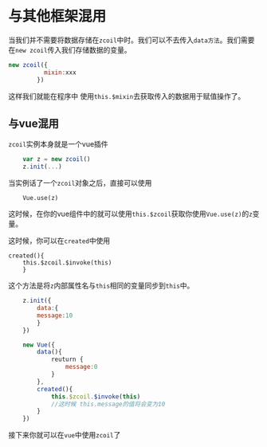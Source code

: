 # 与其他框架混用

当我们并不需要将数据存储在`zcoil`中时。我们可以不去传入`data方法`。我们需要在`new zcoil`传入我们存储数据的变量。

```javascript
new zcoil({
          mixin:xxx
        })
```

这样我们就能在程序中 使用`this.$mixin`去获取传入的数据用于赋值操作了。

## 与vue混用

`zcoil`实例本身就是一个vue插件
```javascript
	var z = new zcoil()
	z.init(...)
```
当实例话了一个`zcoil`对象之后，直接可以使用
```
	Vue.use(z)
```

这时候，在你的vue组件中的就可以使用`this.$zcoil`获取你使用`Vue.use(z)`的`z`变量。

这时候，你可以在`created`中使用
```
created(){
	this.$zcoil.$invoke(this)
	}
```
这个方法是将`z`内部属性名与`this`相同的变量同步到`this`中。
```javascript
	z.init({
		data:{
		message:10
		}
	})

	new Vue({
		data(){
			reuturn {
				message:0
			}
		},
		created(){
			this.$zcoil.$invoke(this)
			//这时候 this.message的值将会变为10
		}
	})
```

接下来你就可以在`vue`中使用`zcoil`了
